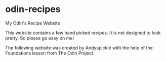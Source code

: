 # odin-recipes

My Odin's Recipe Website

This website contains a few hand picked recipes. It is not designed to look pretty. So please go easy on me!

The following website was created by Andyspickle with the help of the Foundations lesson from The Odin Project.
